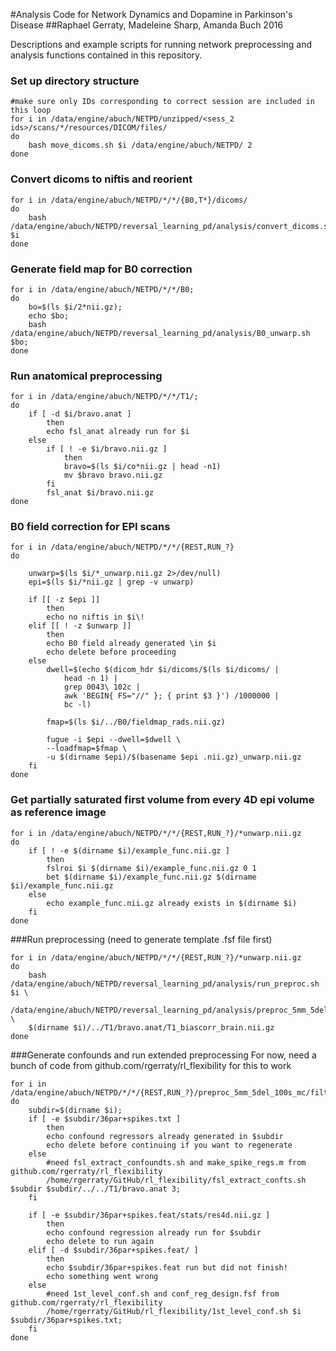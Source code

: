 #Analysis Code for Network Dynamics and Dopamine in Parkinson's Disease
##Raphael Gerraty, Madeleine Sharp, Amanda Buch 2016

Descriptions and example scripts for running network preprocessing and analysis functions contained in this repository. 


### Set up directory structure
```{.bash}
#make sure only IDs corresponding to correct session are included in this loop
for i in /data/engine/abuch/NETPD/unzipped/<sess_2 ids>/scans/*/resources/DICOM/files/
do
	bash move_dicoms.sh $i /data/engine/abuch/NETPD/ 2
done
```

### Convert dicoms to niftis and reorient
```{.bash}
for i in /data/engine/abuch/NETPD/*/*/{B0,T*}/dicoms/
do
	bash /data/engine/abuch/NETPD/reversal_learning_pd/analysis/convert_dicoms.sh $i
done
```

### Generate field map for B0 correction
```{.bash}
for i in /data/engine/abuch/NETPD/*/*/B0;  
do 
	bo=$(ls $i/2*nii.gz); 
	echo $bo; 
	bash /data/engine/abuch/NETPD/reversal_learning_pd/analysis/B0_unwarp.sh $bo; 
done
```

### Run anatomical preprocessing
```{.bash}
for i in /data/engine/abuch/NETPD/*/*/T1/;
do 
	if [ -d $i/bravo.anat ]
		then
		echo fsl_anat already run for $i
	else
		if [ ! -e $i/bravo.nii.gz ]
			then
			bravo=$(ls $i/co*nii.gz | head -n1)
			mv $bravo bravo.nii.gz
		fi
		fsl_anat $i/bravo.nii.gz
done
```

### B0 field correction for EPI scans
```{.bash}
for i in /data/engine/abuch/NETPD/*/*/{REST,RUN_?}
do

	unwarp=$(ls $i/*_unwarp.nii.gz 2>/dev/null)
	epi=$(ls $i/*nii.gz | grep -v unwarp)

	if [[ -z $epi ]]
		then 
		echo no niftis in $i\!
	elif [[ ! -z $unwarp ]]
		then
		echo B0 field already generated \in $i
		echo delete before proceeding
	else
		dwell=$(echo $(dicom_hdr $i/dicoms/$(ls $i/dicoms/ | 
			head -n 1) | 
			grep 0043\ 102c | 
			awk 'BEGIN{ FS="//" }; { print $3 }') /1000000 | 
			bc -l) 

		fmap=$(ls $i/../B0/fieldmap_rads.nii.gz)

		fugue -i $epi --dwell=$dwell \
		--loadfmap=$fmap \
		-u $(dirname $epi)/$(basename $epi .nii.gz)_unwarp.nii.gz
	fi
done
```
### Get partially saturated first volume from every 4D epi volume as reference image
```{.bash}
for i in /data/engine/abuch/NETPD/*/*/{REST,RUN_?}/*unwarp.nii.gz
do
	if [ ! -e $(dirname $i)/example_func.nii.gz ]
		then
		fslroi $i $(dirname $i)/example_func.nii.gz 0 1
		bet $(dirname $i)/example_func.nii.gz $(dirname $i)/example_func.nii.gz 
	else
		echo example_func.nii.gz already exists in $(dirname $i)
	fi
done
```

###Run preprocessing (need to generate template .fsf file first)
```{.bash}
for i in /data/engine/abuch/NETPD/*/*/{REST,RUN_?}/*unwarp.nii.gz
do
	bash /data/engine/abuch/NETPD/reversal_learning_pd/analysis/run_preproc.sh $i \
	/data/engine/abuch/NETPD/reversal_learning_pd/analysis/preproc_5mm_5del_100s_mc.fsf \
	$(dirname $i)/../T1/bravo.anat/T1_biascorr_brain.nii.gz
done
```
###Generate confounds and run extended preprocessing
For now, need a bunch of code from github.com/rgerraty/rl_flexibility for this to work
```{.bash}
for i in /data/engine/abuch/NETPD/*/*/{REST,RUN_?}/preproc_5mm_5del_100s_mc/filtered_func_data.nii.gz; 
do
	subdir=$(dirname $i);
	if [ -e $subdir/36par+spikes.txt ]
		then
		echo confound regressors already generated in $subdir
		echo delete before continuing if you want to regenerate
	else
		#need fsl_extract_confoundts.sh and make_spike_regs.m from github.com/rgerraty/rl_flexibility
		/home/rgerraty/GitHub/rl_flexibility/fsl_extract_confts.sh $subdir $subdir/../../T1/bravo.anat 3;
	fi

	if [ -e $subdir/36par+spikes.feat/stats/res4d.nii.gz ]
		then
		echo confound regression already run for $subdir
		echo delete to run again
	elif [ -d $subdir/36par+spikes.feat/ ]
		then 
		echo $subdir/36par+spikes.feat run but did not finish!
		echo something went wrong
	else
		#need 1st_level_conf.sh and conf_reg_design.fsf from github.com/rgerraty/rl_flexibility
		/home/rgerraty/GitHub/rl_flexibility/1st_level_conf.sh $i $subdir/36par+spikes.txt; 
	fi
done
```